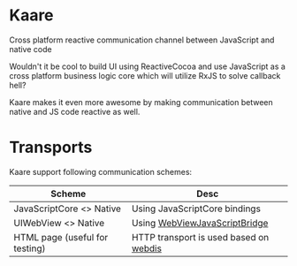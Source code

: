 # Kaare
Cross platform reactive communication channel between JavaScript and native code

Wouldn't it be cool to build UI using ReactiveCocoa and use JavaScript as a cross platform business logic core which will utilize RxJS to solve callback hell? 

Kaare makes it even more awesome by making communication between native and JS code reactive as well.

# Transports
Kaare support following communication schemes:

Scheme							| Desc
---						 		| ---
JavaScriptCore <> Native 		| Using JavaScriptCore bindings
UIWebView <> Native 	 		| Using [WebViewJavaScriptBridge](https://github.com/marcuswestin/WebViewJavascriptBridge) 
HTML page (useful for testing)  | HTTP transport is used based on [webdis](https://github.com/nicolasff/webdis)      		 